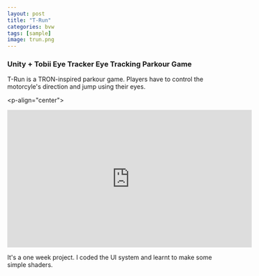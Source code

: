 ```yaml
---
layout: post
title: "T-Run"
categories: bvw
tags: [sample]
image: trun.png
---
```

### Unity + Tobii Eye Tracker   Eye Tracking Parkour Game

T-Run is a TRON-inspired parkour game. Players have to control the motorcyle's direction and jump using their eyes.

<p-align="center">
<iframe width="560" height="315" src="https://www.youtube.com/embed/gAeleGTxH5I" title="YouTube video player" frameborder="0" allow="accelerometer; autoplay; clipboard-write; encrypted-media; gyroscope; picture-in-picture" allowfullscreen></iframe>
</p>

It's a one week project. I coded the UI system and learnt to make some simple shaders.
